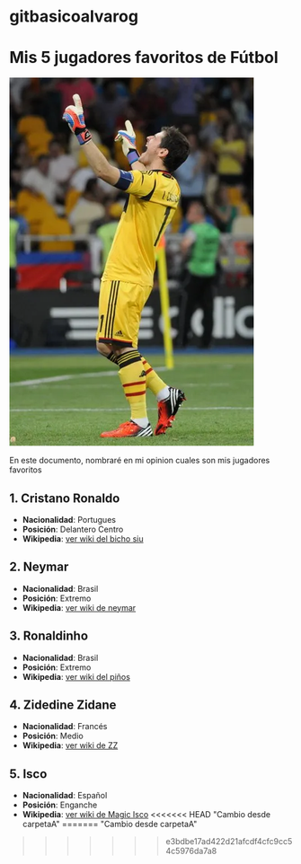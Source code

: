 # gitbasicoalvarog
# Mis 5 jugadores favoritos de Fútbol
![imagen_casillas](/Iker_Casillas_Euro_2012_final_03.jpg)

En este documento, nombraré en mi opinion cuales son mis jugadores favoritos

## 1. **Cristano Ronaldo**
   - **Nacionalidad**: Portugues
   - **Posición**: Delantero Centro
   - **Wikipedia**: [ver wiki del bicho siu](https://es.wikipedia.org/wiki/Cristiano_Ronaldo)
     
## 2. **Neymar**
   - **Nacionalidad**: Brasil
   - **Posición**: Extremo
   - **Wikipedia**: [ver wiki de neymar](https://es.wikipedia.org/wiki/Neymar)
     
## 3. **Ronaldinho**
   - **Nacionalidad**: Brasil
   - **Posición**: Extremo
   - **Wikipedia**: [ver wiki del piños](https://es.wikipedia.org/wiki/Ronaldinho)
     
## 4. **Zidedine Zidane**
   - **Nacionalidad**: Francés
   - **Posición**: Medio
   - **Wikipedia**: [ver wiki de ZZ](https://es.wikipedia.org/wiki/Zinedine_Zidane)
     
## 5. **Isco**
   - **Nacionalidad**: Español
   - **Posición**: Enganche
   - **Wikipedia**: [ver wiki de Magic Isco](https://es.wikipedia.org/wiki/Isco)
<<<<<<< HEAD
"Cambio desde carpetaA" 
=======
"Cambio desde carpetaA" 
>>>>>>> e3bdbe17ad422d21afcdf4cfc9cc54c5976da7a8
